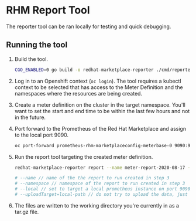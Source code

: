 # RHM Report Tool

The reporter tool can be ran locally for testing and quick debugging.

## Running the tool

1. Build the tool.

   ```sh
   CGO_ENABLED=0 go build -o redhat-marketplace-reporter ./cmd/reporter/main.go
   ```

2. Log in to an Openshift context (`oc login`). The tool requires a kubectl context to be selected that has access to the Meter Definition and the namespaces where the resources are being created.

3. Create a meter definition on the cluster in the target namespace. You'll want to set the start and end time to be within the last few hours and not in the future.

4. Port forward to the Prometheus of the Red Hat Marketplace and assign to the local port 9090.

   ```sh
   oc port-forward prometheus-rhm-marketplaceconfig-meterbase-0 9090:9090 -n openshift-redhat-marketplace
   ```

5. Run the report tool targeting the created meter definition.

   ```sh
   redhat-marketplace-reporter report --name meter-report-2020-08-17 --namespace openshift-redhat-marketplace --local --uploadTarget=local-path

   # --name // name of the the report to run created in step 3
   # --namespace // namespace of the report to run created in step 3
   # --local // set to target a local prometheus instance on port 9090
   # --uploadTarget=local-path // do not try to upload the data, just writes to disk
   ```

6. The files are written to the working directory you're currently in as a tar.gz file.

